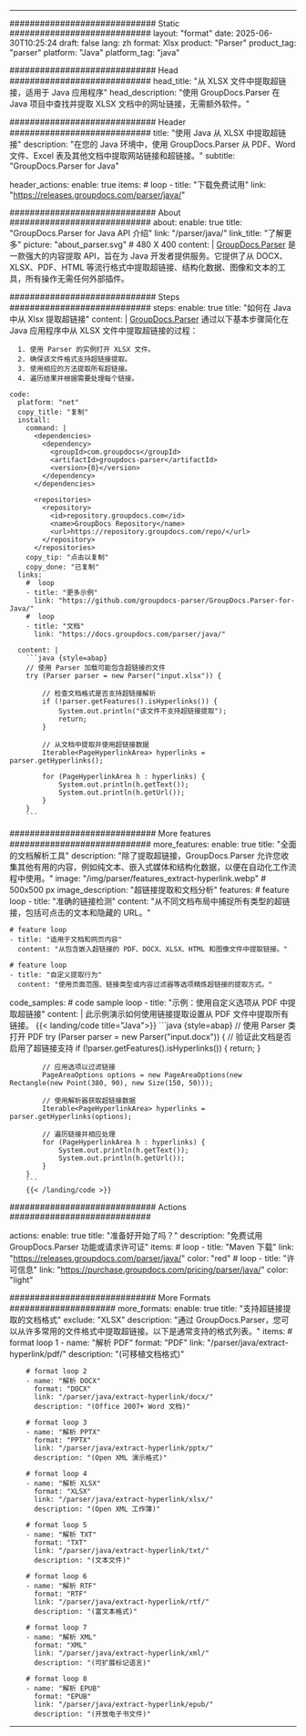 


---
############################# Static ############################
layout: "format"
date:  2025-06-30T10:25:24
draft: false
lang: zh
format: Xlsx
product: "Parser"
product_tag: "parser"
platform: "Java"
platform_tag: "java"

############################# Head ############################
head_title: "从 XLSX 文件中提取超链接，适用于 Java 应用程序"
head_description: "使用 GroupDocs.Parser 在 Java 项目中查找并提取 XLSX 文档中的网址链接，无需额外软件。"

############################# Header ############################
title: "使用 Java 从 XLSX 中提取超链接" 
description: "在您的 Java 环境中，使用 GroupDocs.Parser 从 PDF、Word 文件、Excel 表及其他文档中提取网站链接和超链接。"
subtitle: "GroupDocs.Parser for Java" 

header_actions:
  enable: true
  items:
    #  loop
    - title: "下载免费试用"
      link: "https://releases.groupdocs.com/parser/java/"
      
############################# About ############################
about:
    enable: true
    title: "GroupDocs.Parser for Java API 介绍"
    link: "/parser/java/"
    link_title: "了解更多"
    picture: "about_parser.svg" # 480 X 400
    content: |
       [GroupDocs.Parser](/parser/java/) 是一款强大的内容提取 API，旨在为 Java 开发者提供服务。它提供了从 DOCX、XLSX、PDF、HTML 等流行格式中提取超链接、结构化数据、图像和文本的工具，所有操作无需任何外部插件。

############################# Steps ############################
steps:
    enable: true
    title: "如何在 Java 中从 Xlsx 提取超链接"
    content: |
      [GroupDocs.Parser](/parser/java/) 通过以下基本步骤简化在 Java 应用程序中从 XLSX 文件中提取超链接的过程：
      
      1. 使用 Parser 的实例打开 XLSX 文件。
      2. 确保该文件格式支持超链接提取。
      3. 使用相应的方法提取所有超链接。
      4. 遍历结果并根据需要处理每个链接。
   
    code:
      platform: "net"
      copy_title: "复制"
      install:
        command: |
          <dependencies>
            <dependency>
              <groupId>com.groupdocs</groupId>
              <artifactId>groupdocs-parser</artifactId>
              <version>{0}</version>
            </dependency>
          </dependencies>

          <repositories>
            <repository>
              <id>repository.groupdocs.com</id>
              <name>GroupDocs Repository</name>
              <url>https://repository.groupdocs.com/repo/</url>
            </repository>
          </repositories>
        copy_tip: "点击以复制"
        copy_done: "已复制"
      links:
        #  loop
        - title: "更多示例"
          link: "https://github.com/groupdocs-parser/GroupDocs.Parser-for-Java/"
        #  loop
        - title: "文档"
          link: "https://docs.groupdocs.com/parser/java/"
          
      content: |
        ```java {style=abap}
        // 使用 Parser 加载可能包含超链接的文件
        try (Parser parser = new Parser("input.xlsx")) {

            // 检查文档格式是否支持超链接解析
            if (!parser.getFeatures().isHyperlinks()) {
                System.out.println("该文件不支持超链接提取");
                return;
            }

            // 从文档中提取并使用超链接数据
            Iterable<PageHyperlinkArea> hyperlinks = parser.getHyperlinks();

            for (PageHyperlinkArea h : hyperlinks) {
                System.out.println(h.getText());
                System.out.println(h.getUrl());
            }
        }
        ```            

############################# More features ############################
more_features:
  enable: true
  title: "全面的文档解析工具"
  description: "除了提取超链接，GroupDocs.Parser 允许您收集其他有用的内容，例如纯文本、嵌入式媒体和结构化数据，以便在自动化工作流程中使用。"
  image: "/img/parser/features_extract-hyperlink.webp" # 500x500 px
  image_description: "超链接提取和文档分析"
  features:
    # feature loop
    - title: "准确的链接检测"
      content: "从不同文档布局中捕捉所有类型的超链接，包括可点击的文本和隐藏的 URL。"

    # feature loop
    - title: "适用于文档和网页内容"
      content: "从包含嵌入超链接的 PDF、DOCX、XLSX、HTML 和图像文件中提取链接。"

    # feature loop
    - title: "自定义提取行为"
      content: "使用页面范围、链接类型或内容过滤器等选项精炼超链接的提取方式。"
      
  code_samples:
    # code sample loop
    - title: "示例：使用自定义选项从 PDF 中提取超链接"
      content: |
        此示例演示如何使用链接提取设置从 PDF 文件中提取所有链接。
        {{< landing/code title="Java">}}
        ```java {style=abap}
        //  使用 Parser 类打开 PDF
        try (Parser parser = new Parser("input.docx"))
        {
            // 验证此文档是否启用了超链接支持
            if (!parser.getFeatures().isHyperlinks()) {
                return;
            }

            // 应用选项以过滤链接
            PageAreaOptions options = new PageAreaOptions(new Rectangle(new Point(380, 90), new Size(150, 50)));

            // 使用解析器获取超链接数据
            Iterable<PageHyperlinkArea> hyperlinks = parser.getHyperlinks(options);

            // 遍历链接并相应处理
            for (PageHyperlinkArea h : hyperlinks) {
                System.out.println(h.getText());
                System.out.println(h.getUrl());
            }
        }
        ```
        {{< /landing/code >}}


############################# Actions ############################

actions:
  enable: true
  title: "准备好开始了吗？"
  description: "免费试用 GroupDocs.Parser 功能或请求许可证"
  items:
    #  loop
    - title: "Maven 下载"
      link: "https://releases.groupdocs.com/parser/java/"
      color: "red"
        #  loop
    - title: "许可信息"
      link: "https://purchase.groupdocs.com/pricing/parser/java/"
      color: "light"


############################# More Formats #####################
more_formats:
    enable: true
    title: "支持超链接提取的文档格式"
    exclude: "XLSX"
    description: "通过 GroupDocs.Parser，您可以从许多常用的文件格式中提取超链接。以下是通常支持的格式列表。"
    items: 
        # format loop 1
        - name: "解析 PDF"
          format: "PDF"
          link: "/parser/java/extract-hyperlink/pdf/"
          description: "(可移植文档格式)"
          
        # format loop 2
        - name: "解析 DOCX"
          format: "DOCX"
          link: "/parser/java/extract-hyperlink/docx/"
          description: "(Office 2007+ Word 文档)"
          
        # format loop 3
        - name: "解析 PPTX"
          format: "PPTX"
          link: "/parser/java/extract-hyperlink/pptx/"
          description: "(Open XML 演示格式)"
          
        # format loop 4
        - name: "解析 XLSX"
          format: "XLSX"
          link: "/parser/java/extract-hyperlink/xlsx/"
          description: "(Open XML 工作簿)"
          
        # format loop 5
        - name: "解析 TXT"
          format: "TXT"
          link: "/parser/java/extract-hyperlink/txt/"
          description: "(文本文件)"
          
        # format loop 6
        - name: "解析 RTF"
          format: "RTF"
          link: "/parser/java/extract-hyperlink/rtf/"
          description: "(富文本格式)"
          
        # format loop 7
        - name: "解析 XML"
          format: "XML"
          link: "/parser/java/extract-hyperlink/xml/"
          description: "(可扩展标记语言)"
          
        # format loop 8
        - name: "解析 EPUB"
          format: "EPUB"
          link: "/parser/java/extract-hyperlink/epub/"
          description: "(开放电子书文件)"
         
          

---